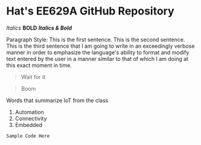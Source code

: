 # Hat's EE629A GitHub Repository

*Italics*
**BOLD**
***Italics & Bold***

Paragraph Style:
This is the first sentence.
This is the second sentence.
This is the third sentence that I am going to write in an exceedingly verbose manner in order to emphasize the language's ability to format and modify text entered by the user in a manner similar to that of which I am doing at this exact moment in time.

>Wait for it




>Boom

Words that summarize IoT from the class
1. Automation
2. Connectivity
3. Embedded

`Sample Code Here`
